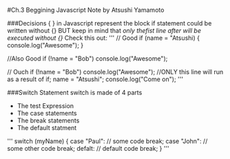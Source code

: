 #Ch.3 Beggining Javascript Note
by Atsushi Yamamoto

###Decisions
{ } in Javascript represent the block
if statement could be written without {}
BUT keep in mind that *only thefist line after will be executed without {}*
Check this out:
'''
// Good
if (name = "Atsushi) {
    console.log("Awesome");
}

//Also Good
if (!name = "Bob")
    console.log("Awesome");

// Ouch
if (!name = "Bob")
    console.log("Awesome");    //ONLY this line will run as a result of if;
    name = "Atsushi";
    console.log("Come on");
'''

###Switch Statement
switch is made of 4 parts
- The test Expression
- The case statements
- The break statements
- The default statment

'''
switch (myName)
{
    case "Paul":
        // some code
        break;
    case "John":
        // some other code
        break;
    defalt:
        // default code
        break;
}
'''
